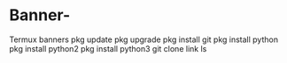 # Banner-
Termux banners 
pkg update
pkg upgrade
pkg install git
pkg install python
pkg install python2
pkg install python3
git clone link 
ls

